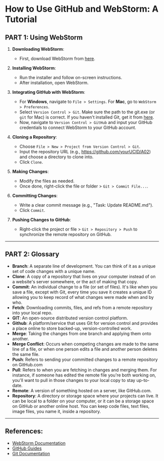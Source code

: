 # How to Use GitHub and WebStorm: A Tutorial

## PART 1: Using WebStorm

1. **Downloading WebStorm**: 
   - First, download WebStorm from [here](https://www.jetbrains.com/webstorm/download/).

2. **Installing WebStorm**:
   - Run the installer and follow on-screen instructions.
   - After installation, open WebStorm.
   
3. **Integrating GitHub with WebStorm**: 
   - For **Windows**, navigate to `File > Settings`. For **Mac**, go to `WebStorm > Preferences`.
   - Select `Version Control > Git`. Make sure the path to the git.exe (or `git` for Mac) is correct. If you haven't installed Git, get it from [here](https://git-scm.com/).
   - Now, navigate to `Version Control > GitHub` and input your GitHub credentials to connect WebStorm to your GitHub account.

4. **Cloning a Repository**:
   - Choose `File > New > Project from Version Control > Git`.
   - Input the repository URL (e.g., https://github.com/yourUCID/A02) and choose a directory to clone into.
   - Click `Clone`.

5. **Making Changes**:
   - Modify the files as needed.
   - Once done, right-click the file or folder > `Git > Commit File...`.

6. **Committing Changes**:
   - Write a clear commit message (e.g., "Task: Update README.md").
   - Click `Commit`.

7. **Pushing Changes to GitHub**:
   - Right-click the project or file > `Git > Repository > Push` to synchronize the remote repository on GitHub.

---

## PART 2: Glossary 

- **Branch**: A separate line of development. You can think of it as a unique set of code changes with a unique name.
- **Clone**: A copy of a repository that lives on your computer instead of on a website's server somewhere, or the act of making that copy. 
- **Commit**: An individual change to a file (or set of files). It's like when you save a file, except with Git, every time you save it creates a unique ID allowing you to keep record of what changes were made when and by who.
- **Fetch**: Downloading commits, files, and refs from a remote repository into your local repo.
- **GIT**: An open-source distributed version control platform.
- **Github**: A platform/service that uses Git for version control and provides a place online to store backed-up, version-controlled work.
- **Merge**: Taking the changes from one branch and applying them onto another.
- **Merge Conflict**: Occurs when competing changes are made to the same line of a file, or when one person edits a file and another person deletes the same file.
- **Push**: Refers to sending your committed changes to a remote repository on GitHub.com
- **Pull**: Refers to when you are fetching in changes and merging them. For instance, if someone has edited the remote file you're both working on, you'll want to pull in those changes to your local copy to stay up-to-date.
- **Remote**: A version of something hosted on a server, like GitHub.com.
- **Repository**: A directory or storage space where your projects can live. It can be local to a folder on your computer, or it can be a storage space on GitHub or another online host. You can keep code files, text files, image files, you name it, inside a repository.

---

## References:
- [WebStorm Documentation](https://www.jetbrains.com/webstorm/documentation/documentation.html)
- [GitHub Guides](https://guides.github.com/)
- [Git Documentation](https://git-scm.com/doc)
